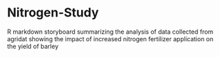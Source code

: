 # Nitrogen-Study
R markdown storyboard summarizing the analysis of data collected from agridat showing the impact of increased nitrogen fertilizer application on the yield of barley

